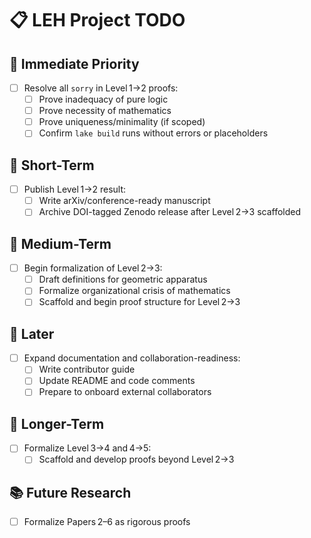 # 📋 LEH Project TODO

## 🎯 Immediate Priority
- [ ] Resolve all `sorry` in Level 1→2 proofs:
  - [ ] Prove inadequacy of pure logic
  - [ ] Prove necessity of mathematics
  - [ ] Prove uniqueness/minimality (if scoped)
  - [ ] Confirm `lake build` runs without errors or placeholders

## 🚀 Short-Term
- [ ] Publish Level 1→2 result:
  - [ ] Write arXiv/conference-ready manuscript
  - [ ] Archive DOI-tagged Zenodo release after Level 2→3 scaffolded

## 📐 Medium-Term
- [ ] Begin formalization of Level 2→3:
  - [ ] Draft definitions for geometric apparatus
  - [ ] Formalize organizational crisis of mathematics
  - [ ] Scaffold and begin proof structure for Level 2→3

## 📝 Later
- [ ] Expand documentation and collaboration-readiness:
  - [ ] Write contributor guide
  - [ ] Update README and code comments
  - [ ] Prepare to onboard external collaborators

## 🔭 Longer-Term
- [ ] Formalize Level 3→4 and 4→5:
  - [ ] Scaffold and develop proofs beyond Level 2→3

## 📚 Future Research
- [ ] Formalize Papers 2–6 as rigorous proofs
